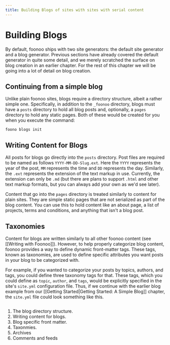 ```yaml
---
title: Building Blogs of sites with sites with serial content
---
```


# Building Blogs

By default, foonoo ships with two site generators: the default site generator and a blog generator. Previous sections have already covered the default generator in quite some detail, and we merely scratched the surface on blog creation in an earlier chapter. For the rest of this chapter we will be going into a lot of detail on blog creation.

## Continuing from a simple blog
Unlike plain foonoo sites, blogs require a directory structure, albeit a rather simple one. Specifically, in addition to the `_foonoo` directory, blogs must have a `posts` directory to hold all blog posts and, optionally, a `pages` directory to hold any static pages. Both of these would be created for you when you execute the command:

    foono blogs init

## Writing Content for Blogs
All posts for blogs go directly into the `posts` directory. Post files are required to be named as follows `YYYY-MM-DD-Slug.ext`. Here the `YYYY` represents the year of the post, `MM` represents the time and `DD` represents the day. Similarly, the `.ext` represents the extension of the text markup in use. Currently, the extension can only be `.md` (but there are plans to support `.html` and other text markup formats, but you can always add your own as we'd see later).

Content that go into the `pages` directory is treated similarly to content for plain sites. They are simple static pages that are not serialized as part of the blog content. You can use this to hold content like an about page, a list of projects, terms and conditions, and anything that isn't a blog post.

## Taxonomies
Content for blogs are written similarly to all other foonoo content (see [[Writing with Foonoo]]). However, to help properly categorize blog content, foonoo provides a way to define dynamic front-matter tags. These tags, known as taxonomies, are used to define specific attributes you want posts in your blog to be categorized with.

For example, if you wanted to categorize your posts by topics, authors, and tags, you could define three taxonomy tags for that. These tags, which you could define as `topic`, `author`, and `tags`, would be explicitly specified in the site's `site.yml` configuration file. Thus, if we continue with the earlier blog example from our [[Getting Started|Getting Started: A Simple Blog]] chapter, the `site.yml` file could look something like this.

```yaml

```


1. The blog directory structure.
1. Writing content for blogs.
1. Blog specific front matter.
1. Taxonmies.
1. Archives
1. Comments and feeds
